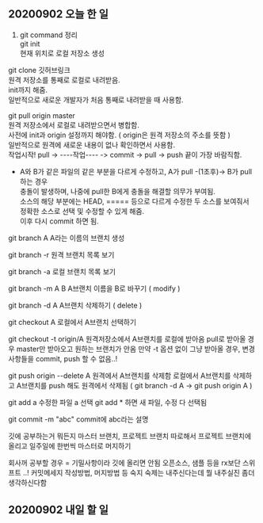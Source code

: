 ## 20200902 오늘 한 일
1. git command 정리  
git init  
현재 위치로 로컬 저장소 생성  

git clone 깃허브링크  
원격 저장소를 통째로 로컬로 내려받음.  
init까지 해줌.  
일반적으로 새로운 개발자가 처음 통째로 내려받을 때 사용함.  

git pull origin master  
원격 저장소에서 로컬로 내려받으면서 병합함.  
사전에 init과 origin 설정까지 해야함. ( origin은 원격 저장소의 주소를 뜻함 )  
일반적으로 원격에 새로운 내용이 없나 확인하면서 사용함.  
작업시작! pull -> ----작업---- -> commit -> pull -> push 끝이 가장 바람직함.  

* A와 B가 같은 파일의 같은 부분을 다르게 수정하고, A가 pull -(1초후)-> B가 pull 하는 경우  
충돌이 발생하며, 나중에 pull한 B에게 충돌을 해결할 의무가 부여됨.  
소스의 해당 부분에는 HEAD, ===== 등으로 다르게 수정한 두 소스를 보여줘서  
정확한 소스로 선택 및 수정할 수 있게 해줌.  
이후 다시 commit 하면 됨.  

git branch A
A라는 이름의 브랜치 생성

git branch -r
원격 브랜치 목록 보기

git branch -a
로컬 브랜치 목록 보기

git branch -m A B
A브랜치 이름을 B로 바꾸기 ( modify )  

git branch -d A 
A브랜치 삭제하기 ( delete )

git checkout A
로컬에서 A브랜치 선택하기

git checkout -t origin/A
원격저장소에서 A브랜치를 로컬에 받아옴
pull로 받아올 경우 master만 받아오고 원하는 브랜치가 안옴
만약 -t 옵션 없이 그냥 받아올 경우, 변경사항들을 commit, push 할 수 없음..!

git push origin --delete A
원격에서 A브랜치를 삭제함
로컬에서 A브랜치를 삭제하고 A브랜치를 push 해도 원격에서 삭제됨
( git branch -d A -> git push origin A )

git add a
수정한 파일 a 선택
git add * 하면 새 파일, 수정 다 선택됨

git commit -m "abc"
commit에 abc라는 설명

깃에 공부하는거 뭐든지
마스터 브랜치, 프로젝트 브랜치 따로해서
프로젝트 브랜치에 올리고 일주일에 한번씩 마스터로 머지하기

회사꺼 공부할 경우 = 기밀사항이라 깃에 올리면 안됨
오픈소스, 샘플 등을 
rx보단 스위프트 ..! 
커밋메세지 작성방법, 머지방법 등 숙지
숙제는 내주신다는데 뭘 내주실진 좀더 생각하신다함

## 20200902 내일 할 일


